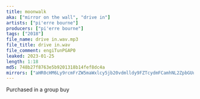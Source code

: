```yaml
---
title: moonwalk
aka: ["mirror on the wall", "drive in"]
artists: ["pi'erre bourne"]
producers: ["pi'erre bourne"]
tags: ["2018"]
file_name: drive in.wav.mp3
file_title: drive in.wav
file_comment: engiTunPGAP0
leaked: 2023-01-25
length: 1:18
md5: 748b27f8763e5b9201318b14fef8dc4a
mirrors: ["aHR0cHM6Ly9rcmFrZW5maWxlcy5jb20vdmlldy9FZTcydmFCamhNL2ZpbGUuaHRtbA==", "aHR0cHM6Ly9kYnJlZS5vcmcvdi8zZDIxMWY="]
---
```

Purchased in a group buy
